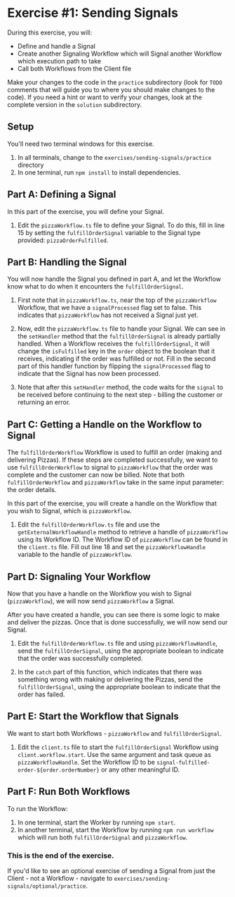 # Exercise #1: Sending Signals

During this exercise, you will:

- Define and handle a Signal
- Create another Signaling Workflow which will Signal another Workflow which execution path to take
- Call both Workflows from the Client file

Make your changes to the code in the `practice` subdirectory (look for
`TODO` comments that will guide you to where you should make changes to
the code). If you need a hint or want to verify your changes, look at
the complete version in the `solution` subdirectory.

## Setup

You'll need two terminal windows for this exercise.

1. In all terminals, change to the `exercises/sending-signals/practice` directory
2. In one terminal, run `npm install` to install dependencies.

## Part A: Defining a Signal

In this part of the exercise, you will define your Signal.

1. Edit the `pizzaWorkflow.ts` file to define your Signal. To do this, fill in line 15 by setting the `fulfillOrderSignal` variable to the Signal type provided: `pizzaOrderFulfilled`.

## Part B: Handling the Signal

You will now handle the Signal you defined in part A, and let the Workflow know what to do when it encounters the `fulfillOrderSignal`.

1. First note that in `pizzaWorkflow.ts`, near the top of the `pizzaWorkflow` Workflow, that we have a `signalProcessed` flag set to false. This indicates that `pizzaWorkflow` has not received a Signal just yet.

2. Now, edit the `pizzaWorkflow.ts` file to handle your Signal. We can see in the `setHandler` method that the `fulfillOrderSignal` is already partially handled. When a Workflow receives the `fulfillOrderSignal`, it will change the `isFulfilled` key in the `order` object to the boolean that it receives, indicating if the order was fulfilled or not. Fill in the second part of this handler function by flipping the `signalProcessed` flag to indicate that the Signal has now been processed.

3. Note that after this `setHandler` method, the code waits for the `signal` to be received before continuing to the next step - billing the customer or returning an error.

## Part C: Getting a Handle on the Workflow to Signal

The `fulfillOrderWorkflow` Workflow is used to fulfill an order (making and delivering Pizzas). If these steps are completed successfully, we want to use `fulfillOrderWorkflow` to signal to `pizzaWorkflow` that the order was complete and the customer can now be billed. Note that both `fulfillOrderWorkflow` and `pizzaWorkflow` take in the same input parameter: the order details.

In this part of the exercise, you will create a handle on the Workflow that you wish to Signal, which is `pizzaWorkflow`.

1. Edit the `fulfillOrderWorkflow.ts` file and use the `getExternalWorkflowHandle` method to retrieve a handle of `pizzaWorkflow` using its Workflow ID. The Workflow ID of `pizzaWorkflow` can be found in the `client.ts` file. Fill out line 18 and set the `pizzaWorkflowHandle` variable to the handle of `pizzaWorkflow`.

## Part D: Signaling Your Workflow

Now that you have a handle on the Workflow you wish to Signal (`pizzaWorkflow`), we will now send `pizzaWorkflow` a Signal.

After you have created a handle, you can see there is some logic to make and deliver the pizzas. Once that is done successfully, we will now send our Signal.

1. Edit the `fulfillOrderWorkflow.ts` file and using `pizzaWorkflowHandle`, send the `fulfillOrderSignal`, using the appropriate boolean to indicate that the order was successfully completed.

2. In the `catch` part of this function, which indicates that there was something wrong with making or delivering the Pizzas, send the `fulfillOrderSignal`, using the appropriate boolean to indicate that the order has failed.

## Part E: Start the Workflow that Signals

We want to start both Workflows - `pizzaWorkflow` and `fulfillOrderSignal`.

1. Edit the `client.ts` file to start the `fulfillOrderSignal` Workflow using `client.workflow.start`. Use the same argument and task queue as `pizzaWorkflowHandle`. Set the Workflow ID to be `signal-fulfilled-order-${order.orderNumber}` or any other meaningful ID.

## Part F: Run Both Workflows

To run the Workflow:

1. In one terminal, start the Worker by running `npm start`.
2. In another terminal, start the Workflow by running `npm run workflow` which will run both `fulfillOrderSignal` and `pizzaWorkflow`.

### This is the end of the exercise.

If you'd like to see an optional exercise of sending a Signal from just the Client - not a Workflow - navigate to `exercises/sending-signals/optional/practice`.
